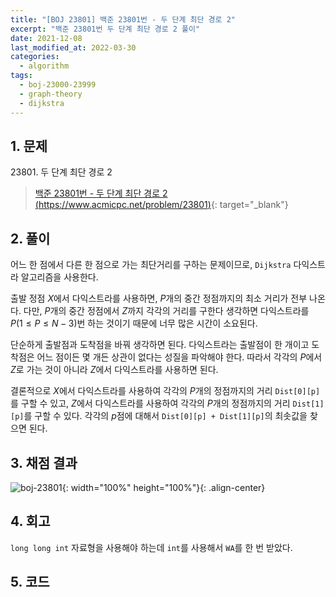 ```yaml
---
title: "[BOJ 23801] 백준 23801번 - 두 단계 최단 경로 2"
excerpt: "백준 23801번 두 단계 최단 경로 2 풀이"
date: 2021-12-08
last_modified_at: 2022-03-30
categories:
  - algorithm
tags:
  - boj-23000-23999
  - graph-theory
  - dijkstra
---
```


## 1. 문제
$23801$. 두 단계 최단 경로 2

> [백준 23801번 - 두 단계 최단 경로 2 (https://www.acmicpc.net/problem/23801)](https://www.acmicpc.net/problem/23801){: target="_blank"}

## 2. 풀이

어느 한 점에서 다른 한 점으로 가는 최단거리를 구하는 문제이므로, `Dijkstra` 다익스트라 알고리즘을 사용한다. 

출발 정점 $X$에서 다익스트라를 사용하면, $P$개의 중간 정점까지의 최소 거리가 전부 나온다. 다만, $P$개의 중간 정점에서 $Z$까지 각각의 거리를 구한다 생각하면 다익스트라를 $P(1\leq P\leq N-3)$번 하는 것이기 때문에 너무 많은 시간이 소요된다.

단순하게 출발점과 도착점을 바꿔 생각하면 된다. 다익스트라는 출발점이 한 개이고 도착점은 어느 점이든 몇 개든 상관이 없다는 성질을 파악해야 한다. 따라서 각각의 $P$에서 $Z$로 가는 것이 아니라 $Z$에서 다익스트라를 사용하면 된다.

결론적으로 $X$에서 다익스트라를 사용하여 각각의 $P$개의 정점까지의 거리 `Dist[0][p]`를 구할 수 있고, $Z$에서 다익스트라를 사용하여 각각의 $P$개의 정점까지의 거리 `Dist[1][p]`를 구할 수 있다. 각각의 $p$점에 대해서 `Dist[0][p] + Dist[1][p]`의 최솟값을 찾으면 된다.

## 3. 채점 결과

![boj-23801](https://user-images.githubusercontent.com/30232837/160773580-e1513c50-6ec1-4561-b5d4-9166aeaa8b73.png "boj-23801"){: width="100%" height="100%"}{: .align-center}

## 4. 회고

`long long int` 자료형을 사용해야 하는데 `int`를 사용해서 `WA`를 한 번 받았다.

## 5. 코드

<script src="https://gist.github.com/BurningFalls/3f516308e7bffaa67a4e749e92c73b61.js"></script>